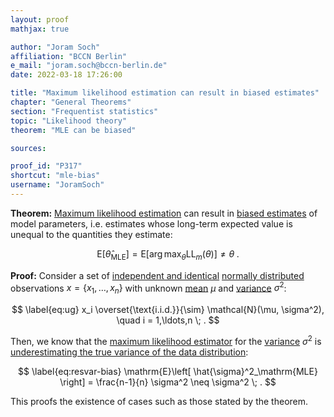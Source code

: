 ```yaml
---
layout: proof
mathjax: true

author: "Joram Soch"
affiliation: "BCCN Berlin"
e_mail: "joram.soch@bccn-berlin.de"
date: 2022-03-18 17:26:00

title: "Maximum likelihood estimation can result in biased estimates"
chapter: "General Theorems"
section: "Frequentist statistics"
topic: "Likelihood theory"
theorem: "MLE can be biased"

sources:

proof_id: "P317"
shortcut: "mle-bias"
username: "JoramSoch"
---
```



**Theorem:** [Maximum likelihood estimation](/D/mle) can result in [biased estimates](/D/est-bias) of model parameters, i.e. estimates whose long-term expected value is unequal to the quantities they estimate:

$$ \label{eq:aicc-aic}
\mathrm{E}\left[ \hat{\theta}_\mathrm{MLE} \right] = \mathrm{E}\left[ \operatorname*{arg\,max}_\theta \mathrm{LL}_m(\theta) \right] \neq \theta \; .
$$


**Proof:** Consider a set of [independent and identical](/D/iid) [normally distributed](/D/norm) observations $x = \left\lbrace x_1, \ldots, x_n \right\rbrace$ with unknown [mean](/D/mean) $\mu$ and [variance](/D/var) $\sigma^2$:

$$ \label{eq:ug}
x_i \overset{\text{i.i.d.}}{\sim} \mathcal{N}(\mu, \sigma^2), \quad i = 1,\ldots,n \; .
$$

Then, we know that the [maximum likelihood estimator](/D/mle) for the [variance](/D/var) $\sigma^2$ is [underestimating the true variance of the data distribution](/P/resvar-bias):

$$ \label{eq:resvar-bias}
\mathrm{E}\left[ \hat{\sigma}^2_\mathrm{MLE} \right] = \frac{n-1}{n} \sigma^2 \neq \sigma^2 \; .
$$

This proofs the existence of cases such as those stated by the theorem.